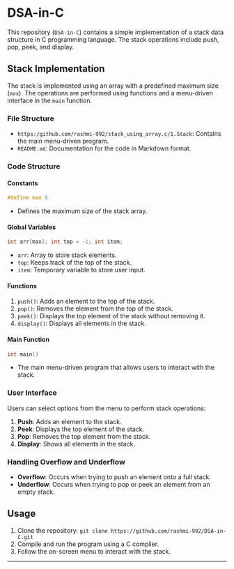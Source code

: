 # DSA-in-C

This repository (`DSA-in-C`) contains a simple implementation of a stack data structure in C programming language. The stack operations include push, pop, peek, and display.

Stack Implementation
--------------------

The stack is implemented using an array with a predefined maximum size (`max`). The operations are performed using functions and a menu-driven interface in the `main` function.

### File Structure

*  `https:/github.com/rashmi-992/stack_using_array.c/1.Stack`: Contains the main menu-driven program.
*   `README.md`: Documentation for the code in Markdown format.

### Code Structure

#### Constants

```c
#define max 5
```
*   Defines the maximum size of the stack array.

#### Global Variables

```c
int arr[max]; int top = -1; int item;
```

*   `arr`: Array to store stack elements.
*   `top`: Keeps track of the top of the stack.
*   `item`: Temporary variable to store user input.

#### Functions

1.  `push()`: Adds an element to the top of the stack.
2.  `pop()`: Removes the element from the top of the stack.
3.  `peek()`: Displays the top element of the stack without removing it.
4.  `display()`: Displays all elements in the stack.

#### Main Function

```c
int main()
```

*   The main menu-driven program that allows users to interact with the stack.

### User Interface

Users can select options from the menu to perform stack operations:

1.  **Push**: Adds an element to the stack.
2.  **Peek**: Displays the top element of the stack.
3.  **Pop**: Removes the top element from the stack.
4.  **Display**: Shows all elements in the stack.

### Handling Overflow and Underflow

*   **Overflow**: Occurs when trying to push an element onto a full stack.
*   **Underflow**: Occurs when trying to pop or peek an element from an empty stack.

Usage
-----

1.  Clone the repository: `git clone https://github.com/rashmi-992/DSA-in-C.git`
2.  Compile and run the program using a C compiler.
3.  Follow the on-screen menu to interact with the stack.

* * *
